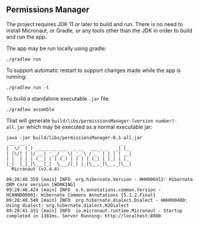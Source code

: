 ## Permissions Manager

The project requires JDK 11 or later to build and run. There is no need to
install Micronaut, or Gradle, or any tools other than the JDK in order to
build and run the app.

The app may be run locally using gradle:

    ./gradlew run

To support automatic restart to support changes made while the app is running:

    ./gradlew run -t

To build a standalone executable `.jar` file:

    ./gradlew assemble

That will generate `build/libs/permissionsManager-[version number]-all.jar` which
may be executed as a normal executable jar:

```
java -jar build/libs/permissionsManager-0.1-all.jar 
 __  __ _                                  _   
|  \/  (_) ___ _ __ ___  _ __   __ _ _   _| |_ 
| |\/| | |/ __| '__/ _ \| '_ \ / _` | | | | __|
| |  | | | (__| | | (_) | | | | (_| | |_| | |_ 
|_|  |_|_|\___|_|  \___/|_| |_|\__,_|\__,_|\__|
  Micronaut (v3.4.4)

09:28:40.359 [main] INFO  org.hibernate.Version - HHH000412: Hibernate ORM core version [WORKING]
09:28:40.424 [main] INFO  o.h.annotations.common.Version - HCANN000001: Hibernate Commons Annotations {5.1.2.Final}
09:28:40.540 [main] INFO  org.hibernate.dialect.Dialect - HHH000400: Using dialect: org.hibernate.dialect.H2Dialect
09:28:41.331 [main] INFO  io.micronaut.runtime.Micronaut - Startup completed in 1381ms. Server Running: http://localhost:8080

```
